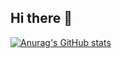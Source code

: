 ## Hi there 👋
[![Anurag's GitHub stats](https://github-readme-stats.vercel.app/api?username=Hussain101)](https://github.com/anuraghazra/github-readme-stats)

<!--
**Hussain101/Hussain101** is a ✨ _special_ ✨ repository because its `README.md` (this file) appears on your GitHub profile.

Here are some ideas to get you started:

- 🔭 I’m currently working on ...
- 🌱 I’m currently learning ...
- 👯 I’m looking to collaborate on ...
- 🤔 I’m looking for help with ...
[![Anurag's GitHub stats](https://github-readme-stats.vercel.app/api?username=Hussain101)](https://github.com/anuraghazra/github-readme-stats)
- 💬 Ask me about ...
- 📫 How to reach me: ...
- 😄 Pronouns: ...
- ⚡ Fun fact: ...
-->
